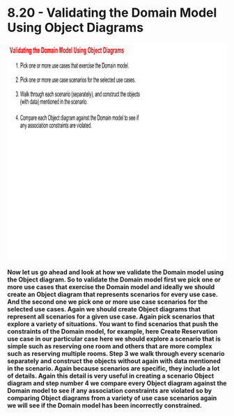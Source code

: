 # 8.20 - Validating the Domain Model Using Object Diagrams

<img src="/images/08_20_01.jpg" width="800" height="500">

**Now let us go ahead and look at how we validate the Domain model using the Object diagram. So to validate the Domain model first we pick one or more use cases that exercise the Domain model and ideally we should create an Object diagram that represents scenarios for every use case. And the second one we pick one or more use case scenarios for the selected use cases. Again we should create Object diagrams that represent all scenarios for a given use case. Again pick scenarios that explore a variety of situations. You want to find scenarios that push the constraints of the Domain model, for example, here Create Reservation use case in our particular case here we should explore a scenario that is simple such as reserving one room and others that are more complex such as reserving multiple rooms. Step 3 we walk through every scenario separately and construct the objects without again with data mentioned in the scenario. Again because scenarios are specific, they include a lot of details. Again this detail is very useful in creating a scenario Object diagram and step number 4 we compare every Object diagram against the Domain model to see if any association constraints are violated so by comparing Object diagrams from a variety of use case scenarios again we will see if the Domain model has been incorrectly constrained.**